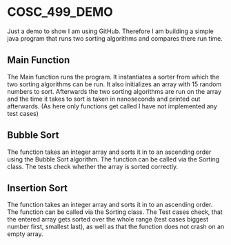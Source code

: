 # COSC_499_DEMO
Just a demo to show I am using GitHub. Therefore I am building a simple java program that runs two sorting algorithms and compares there run time.

## Main Function
The Main function runs the program. It instantiates a sorter from which the two sorting algorithms can be run. It also initializes an array with 15 random numbers to sort. Afterwards the two sorting algorithms are run on the array and the time it takes to sort is taken in nanoseconds and printed out afterwards. (As here only functions get called I have not implemented any test cases)

## Bubble Sort
The function takes an integer array and sorts it in to an ascending order using the Bubble Sort algorithm. The function can be called via the Sorting class. The tests check whether the array is sorted correctly.

## Insertion Sort
The function takes an integer array and sorts it in to an ascending order. The function can be called via the Sorting class. The Test cases check, that the entered array gets sorted over the whole range (test cases biggest number first, smallest last), as well as that the function does not crash on an empty array.
